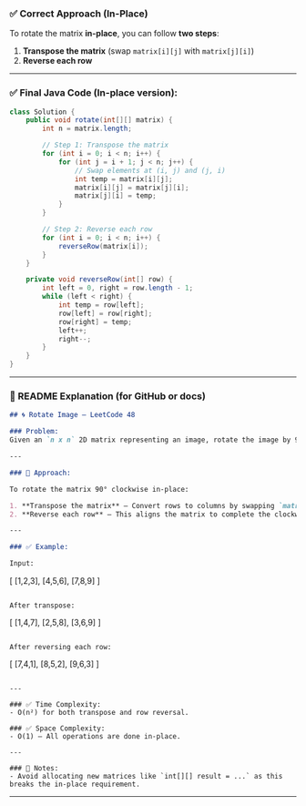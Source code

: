 ### ✅ Correct Approach (In-Place)

To rotate the matrix **in-place**, you can follow **two steps**:

1. **Transpose the matrix** (swap `matrix[i][j]` with `matrix[j][i]`)
2. **Reverse each row**

---

### ✅ Final Java Code (In-place version):

```java
class Solution {
    public void rotate(int[][] matrix) {
        int n = matrix.length;

        // Step 1: Transpose the matrix
        for (int i = 0; i < n; i++) {
            for (int j = i + 1; j < n; j++) {
                // Swap elements at (i, j) and (j, i)
                int temp = matrix[i][j];
                matrix[i][j] = matrix[j][i];
                matrix[j][i] = temp;
            }
        }

        // Step 2: Reverse each row
        for (int i = 0; i < n; i++) {
            reverseRow(matrix[i]);
        }
    }

    private void reverseRow(int[] row) {
        int left = 0, right = row.length - 1;
        while (left < right) {
            int temp = row[left];
            row[left] = row[right];
            row[right] = temp;
            left++;
            right--;
        }
    }
}
```

---

### 🧾 README Explanation (for GitHub or docs)

```markdown
## 🌀 Rotate Image – LeetCode 48

### Problem:
Given an `n x n` 2D matrix representing an image, rotate the image by 90 degrees (clockwise). The rotation must be done **in-place**, meaning no additional matrix should be used.

---

### 🔄 Approach:

To rotate the matrix 90° clockwise in-place:

1. **Transpose the matrix** – Convert rows to columns by swapping `matrix[i][j]` with `matrix[j][i]`.
2. **Reverse each row** – This aligns the matrix to complete the clockwise rotation.

---

### ✅ Example:

Input:
```

\[
\[1,2,3],
\[4,5,6],
\[7,8,9]
]

```

After transpose:
```

\[
\[1,4,7],
\[2,5,8],
\[3,6,9]
]

```

After reversing each row:
```

\[
\[7,4,1],
\[8,5,2],
\[9,6,3]
]

```

---

### ✅ Time Complexity:
- O(n²) for both transpose and row reversal.

### ✅ Space Complexity:
- O(1) — All operations are done in-place.

---

### 📌 Notes:
- Avoid allocating new matrices like `int[][] result = ...` as this breaks the in-place requirement.
```

---

